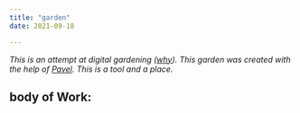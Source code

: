 ```yaml
---
title: "garden"
date: 2021-09-18

---
```

_This is an attempt at digital gardening ([why](/journal/why-gardening/)). This garden was created with the help of [Pavel](https://pa2sh.club/). This is a tool and a place._

## body of Work: